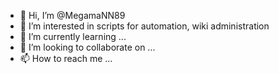 - 👋 Hi, I’m @MegamaNN89
- 👀 I’m interested in scripts for automation, wiki administration
- 🌱 I’m currently learning ...
- 💞️ I’m looking to collaborate on ...
- 📫 How to reach me ...

<!---
MegamaNN89/MegamaNN89 is a ✨ special ✨ repository because its `README.md` (this file) appears on your GitHub profile.
You can click the Preview link to take a look at your changes.
--->
